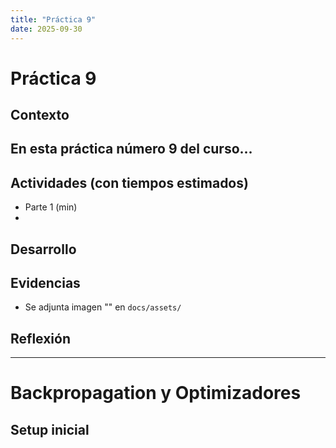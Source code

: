 ```yaml
---
title: "Práctica 9"
date: 2025-09-30
---
```


# Práctica 9

## Contexto
En esta práctica número 9 del curso...
- 

## Actividades (con tiempos estimados)
- Parte 1 (min)
- 

## Desarrollo


## Evidencias
- Se adjunta imagen "" en `docs/assets/`

## Reflexión

---

# Backpropagation y Optimizadores

## Setup inicial

```python

```


